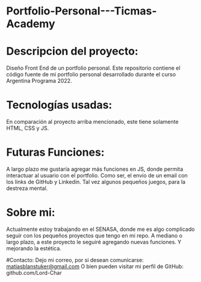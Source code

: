 # Portfolio-Personal---Ticmas-Academy
# Descripcion del proyecto:
Diseño Front End de un portfolio personal. Este repositorio contiene el código fuente de mi portfolio personal desarrollado durante el curso Argentina Programa 2022.

# Tecnologías usadas:
En comparación al proyecto arriba mencionado, este tiene solamente HTML, CSS y JS. 

# Futuras Funciones:
A largo plazo me gustaría agregar más funciones en JS, donde permita interactuar al usuario con el portfolio. Como ser, el envio de un email con los links 
de GitHub y Linkedin. Tal vez algunos pequeños juegos, para la destreza mental. 

# Sobre mi: 
Actualmente estoy trabajando en el SENASA, donde me es algo complicado seguir con los pequeños proyectos que tengo en mi repo. 
A mediano o largo plazo, a este proyecto le seguiré agregando nuevas funciones. Y mejorando la estética.

#Contacto: 
Dejo mi correo, por si desean comunicarse: matiasblanstuker@gmail.com
O bien pueden visitar mi perfil de GitHub: github.com/Lord-Char



